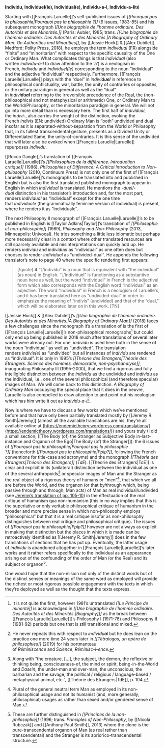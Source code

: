 **Individu, Individuel(le), Individual(e), Individu-a-l, Individu-a-lité**

Starting with [[François Laruelle]]’s self-published issues of _[[Pourquoi pas la philosophie|Pourquoi pas la philosophie ?]]_ (6 issues, 1983-85) and his subsequent monograph _[[Une biographie de l’homme ordinaire. Des Autorités et des Minorités.]]_ (Paris: Aubier, 1985; trans. _[[Une biographie de l’homme ordinaire. Des Autorités et des Minorités.|A Biography of Ordinary Man: On Authorities and Minorities]]_, by [[Jessie Hock]] & [[Alex Dubilet]], Medford: Polity Press, 2018), he employs the term _individual_ (FR) alongside “finite” and “minoritarian” with respect to the specific causality of the One or Ordinary Man. What complicates things is that _individual_ (also written _individu-a-l_ to draw attention to the ‘a’) is a neologism in French, _individu_ and _individuel(le)_ corresponding to the noun “individual” and the adjective “individual” respectively. Furthermore, [[François Laruelle|Laruelle]] plays with the “duel” in _indivi**duel**_ in reference to philosophical conflictuality, war, battle, the unity of contraries or opposites, or the unitary paradigm in general as well as the “dual” in _indivi**dual**_ referring to the irreversible precedence of the Real, the (non-philosophical and not metaphysical or arithmetic) One, or Ordinary Man to the World/Philosophy, or the minoritarian paradigm in general. We will not go into more detail than is necessary here. The first half of _individual_, the _indivi-_, also carries the weight of the distinction, evoking the French _indivis_ (EN: undivided) Ordinary Man is “both” undivided and dual insofar as it is separated-without-separation from the World or Philosophy that, in its fullest transcendental gesture, presents as a Divided Unity or Differentiated Same, the unity-of-contraries. It is this sense of the undivided that will later also be evoked when [[François Laruelle|Laruelle]] repurposes _individu_.

[[Rocco Gangle]]’s translation of [[François Laruelle|Laruelle]]’s _[[Philosophies de la différence. Introduction critique]]_ (1986), _Philosophies of Difference: A Critical Introduction to Non-philosophy_ (2010, Continuum Press) is not only one of the first of [[François Laruelle|Laruelle]]’s monographs to be translated into and published in English but is also the first translated published monograph to appear in English in which _individual_ is translated. He mentions the _-duel_/_-dual_ distinction in his translator’s introduction and, for the most part, renders _individual_ as “individual” except for the one time that _individuale_ (the grammatically feminine version of individual) is present, where he renders it as “individuale”.

The next Philosophy II monograph of [[François Laruelle|Laruelle]]’s to be published in English is [[Taylor Adkins|Taylor]]’s translation of _[[Philosophie et non-philosophie]]_ (1989), _Philosophy and Non-Philosophy_ (2013, Minneapolis: Univocal). He tries something a little less idiomatic but perhaps more necessarily clear in a context where other translated resources are still sparsely available and misinterpretations can quickly add up. He renders _individu_ and _individuel_ as “individual” as one often does but chooses to render _individual_ as “undivided-dual”. He appends the following translator’s note to page 40 where the specific rendering first appears:

>[!quote] 
>**4** “L’individu” is a noun that is equivalent with “the individual” (as noun) in English. “L’individuel” is functioning as a substantive noun here as well, but the word “individuel” in French is the adjectival form which also corresponds with the English word “individual” as an adjective. The word “individual” in French is a neologism of Laruelle's, and it has been translated here as “undivided-dual” in order to emphasize the meaning of “indivis” (undivided) and that of the “dual,” which will be elaborated later on in this work. [TN]

[[Jessie Hock]] & [[Alex Dubilet]]’s _[[Une biographie de l’homme ordinaire. Des Autorités et des Minorités.|A Biography of Ordinary Man]]_ (2018) faces a few challenges since the monograph it’s a translation of is the first of [[François Laruelle|Laruelle]]’s non-philosophical monographs[^1] but could only end up being published in 2018 much after translations of several later works were already out. For one, _individu_ is used here both in the sense of the noun “individual” as well as “undivided”. The translation renders _indivis(e)_ as “undivided” but all instances of _individu_ are rendered as “individual”. It is only in 1995’s _[[Théorie des Etrangers|Théorie des Étrangers. Science des hommes, démocratie, non-psychanalyse]]_, inaugurating Philosophy III (1995-2000), that we find a rigorous and fully intelligible distinction between the _individu_ as the undivided and _individu_ as the individual, i.e., one of the several philosophical (and therefore specular) images of Man. We will come back to this distinction. _A Biography of Ordinary Man_ occupying the special place that it does in the oeuvre, Laruelle is also compelled to draw attention to and point out his neologism which has him write it out as _individu-a-l_[^2].

Now is where we have to discuss a few works which we’ve mentioned before and that have only been partially translated mostly by [[Jeremy R. Smith|Jeremy]] (almost all the available translations are his, they’re all available online at [https://endemictheory.wordpress.com/translations/](https://endemictheory.wordpress.com/translations/)) and yours truly (I did a small section, [[The Body (of) the Stranger as Subjective Body in-last-instance and Organon of the Ego|The Body (of) the Stranger]]): the 6 issues of _[[Pourquoi pas la philosophie|Pourquoi pas la philosophie ?]]_ (henceforth _[[Pourquoi pas la philosophie|Pplp?]],_ following the French conventions for title-case and acronyms) and the monograph _[[Théorie des Etrangers|Théorie des Étrangers]]_ (_TdE_). [[Théorie des Etrangers|TdE]] is clear and explicit in its (unilateral) distinction between the individual as one of the several anthropoids[^3] or specular images of Man and the Stranger as the real object of a rigorous theory of humans or “men”[^4], that which we all are before the World, and the organon (or that by/through which, being passive through and through, Man acts) of Man as real individual/undivided (see [Jeremy’s translation of pp. 105-10](https://endemictheory.wordpress.com/2021/01/10/translation-of-francois-laruelle-non-humanism-and-the-critique-of-humanist-imagery/)) in the effectuation of the real critique of humanism qua non-humanism (this in no way implies that this is the superlative or only veritable philosophical critique of humanism in the broader and more precise sense in which non-philosophy employs “philosophical” but that it is a real critique insofar as non-philosophy distinguishes between real critique and philosophical critique). The issues of _[[Pourquoi pas la philosophie|Pplp?]]_ however are not always as explicit in making that distinction but the places in which it is made can be retroactively identified as [[Jeremy R. Smith|Jeremy]] does in the few translations of sections that he has put up. Eventually, the latter usage of _individu_ is abandoned altogether in [[François Laruelle|Laruelle]]’s later works and it rather refers specifically to the individual as an appearance arising out of the confounding of the order of Man (or the Real) and its subject or organon[^5].

One would hope that the non-elision not only of the distinct words but of the distinct senses or meanings of the same word as employed will provide the richest or most rigorous possible engagement with the texts in which they’re deployed as well as the thought that the texts express.


[^1]: It is not quite the first, however 1981’s untranslated _[[Le Principe de minorité]]_ is acknowledged in _[[Une biographie de l’homme ordinaire. Des Autorités et des Minorités.|Biography]]]_ as the break between [[François Laruelle|Laruelle]]]’s Philosophy I (1971-78) and Philosophy II (1981-92) periods but one that is still transitional and mixed.

[^2]: He never repeats this with respect to _individu**a**l_ but he does lean on the practice one more time 24 years later in _[[Tétralogos, un opéra de philosophies]]_ (2019) for his portmanteau of _Réminiscence_ and _Science_, _Réminisc-i-ence_.

[^3]: Along with “the creature, […], the subject, the demon, the reflexive or thinking being, consciousness-of, the mind or spirit, being-in-the-World and _Dasein_, the under-man and over-man, the unconscious, the barbarian and the savage, the political / religious / language-based / metaphysical animal, etc.”, [[Théorie des Etrangers|TdE]], p. 104.

[^4]: Plural of the general neutral term Man as employed in its non-philosophical usage and not its humanist (and, more generally, philosophical) usages as rather than sexed and/or gendered sense of Man.

[^5]: These are further distinguished in _[[Principes de la non-philosophie]]_ (1996; trans. _Principles of Non-Philosophy_, by [[Nicola Rubczak]] and [[Anthony Paul Smith]], 2013) where the clone is the pure-transcendental organon of Man (as real rather than transcendental) and the Stranger is its apriorico-transcendental structure.